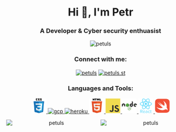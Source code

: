 <h1 align="center">Hi 👋, I'm Petr</h1>
<h3 align="center">A Developer & Cyber security enthuasist</h3>

<p align="center"> <img src="https://komarev.com/ghpvc/?username=petuls&label=Profile%20views&color=0e75b6&style=flat" alt="petuls" /> </p>

<h3 align="center">Connect with me:</h3>
<p align="center">
<a href="https://dev.to/petuls" target="blank"><img align="center" src="https://raw.githubusercontent.com/rahuldkjain/github-profile-readme-generator/master/src/images/icons/Social/devto.svg" alt="petuls" height="30" width="40" /></a>
<a href="https://instagram.com/petuls.st" target="blank"><img align="center" src="https://raw.githubusercontent.com/rahuldkjain/github-profile-readme-generator/master/src/images/icons/Social/instagram.svg" alt="petuls.st" height="30" width="40" /></a>
</p>

<h3 align="center">Languages and Tools:</h3>
<p align="center"> <a href="https://www.w3schools.com/css/" target="_blank" rel="noreferrer"> <img src="https://raw.githubusercontent.com/devicons/devicon/master/icons/css3/css3-original-wordmark.svg" alt="css3" width="40" height="40"/> </a> <a href="https://cloud.google.com" target="_blank" rel="noreferrer"> <img src="https://www.vectorlogo.zone/logos/google_cloud/google_cloud-icon.svg" alt="gcp" width="40" height="40"/> </a> <a href="https://heroku.com" target="_blank" rel="noreferrer"> <img src="https://www.vectorlogo.zone/logos/heroku/heroku-icon.svg" alt="heroku" width="40" height="40"/> </a> <a href="https://www.w3.org/html/" target="_blank" rel="noreferrer"> <img src="https://raw.githubusercontent.com/devicons/devicon/master/icons/html5/html5-original-wordmark.svg" alt="html5" width="40" height="40"/> </a> <a href="https://developer.mozilla.org/en-US/docs/Web/JavaScript" target="_blank" rel="noreferrer"> <img src="https://raw.githubusercontent.com/devicons/devicon/master/icons/javascript/javascript-original.svg" alt="javascript" width="40" height="40"/> </a> <a href="https://nodejs.org" target="_blank" rel="noreferrer"> <img src="https://raw.githubusercontent.com/devicons/devicon/master/icons/nodejs/nodejs-original-wordmark.svg" alt="nodejs" width="40" height="40"/> </a> <a href="https://reactjs.org/" target="_blank" rel="noreferrer"> <img src="https://raw.githubusercontent.com/devicons/devicon/master/icons/react/react-original-wordmark.svg" alt="react" width="40" height="40"/> </a> <a href="https://developer.apple.com/swift/" target="_blank" rel="noreferrer"> <img src="https://raw.githubusercontent.com/devicons/devicon/master/icons/swift/swift-original.svg" alt="swift" width="40" height="40"/> </a> </p>

<div style="display: flex; flex-direction: row;" align="center">
  <img src="https://github-readme-stats.vercel.app/api/top-langs/?username=petuls&size_weight=0.5&count_weight=0.5" 
       alt="petuls" 
       style="width: 350px; height: 350px; object-fit: cover;" /> 
  <img src="https://github-readme-stats.vercel.app/api?username=petuls&show_icons=true&locale=en&theme=dark" 
       alt="petuls" 
       style="width: 350px; height: 350px; object-fit: cover;" />
</div>
